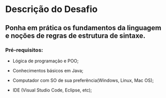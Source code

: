 # Descrição do Desafio
## Ponha em prática os fundamentos da linguagem e noções de regras de estrutura de sintaxe.

### Pré-requisitos:

* Lógica de programação e POO;

* Conhecimentos básicos em Java;

* Computador com SO de sua preferência(Windows, Linux, Mac OS);

* IDE (Visual Studio Code, Eclipse, etc);

